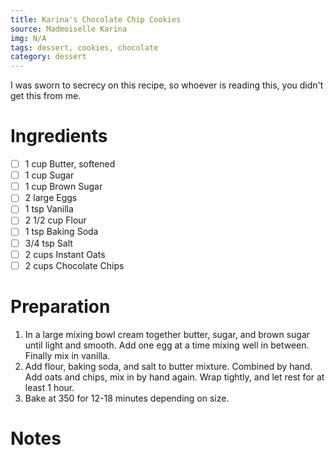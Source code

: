 ```yaml
---
title: Karina's Chocolate Chip Cookies
source: Madmoiselle Karina
img: N/A
tags: dessert, cookies, chocolate
category: dessert
---
```


I was sworn to secrecy on this recipe, so whoever is reading this, you didn't get this from me.

Ingredients
===========

* [ ] 1 cup     Butter, softened
* [ ] 1 cup     Sugar
* [ ] 1 cup     Brown Sugar
* [ ] 2         large Eggs
* [ ] 1 tsp     Vanilla
* [ ] 2 1/2 cup Flour
* [ ] 1 tsp     Baking Soda
* [ ] 3/4 tsp   Salt
* [ ] 2 cups    Instant Oats
* [ ] 2 cups    Chocolate Chips

Preparation
===========
1. In a large mixing bowl cream together butter, sugar, and brown sugar until light and smooth. Add one egg at a time mixing well in between. Finally mix in vanilla.
2. Add flour, baking soda, and salt to butter mixture. Combined by hand. Add oats and chips, mix in by hand again. Wrap tightly, and let rest for at least 1 hour.
3. Bake at 350 for 12-18 minutes depending on size.

Notes
=====
